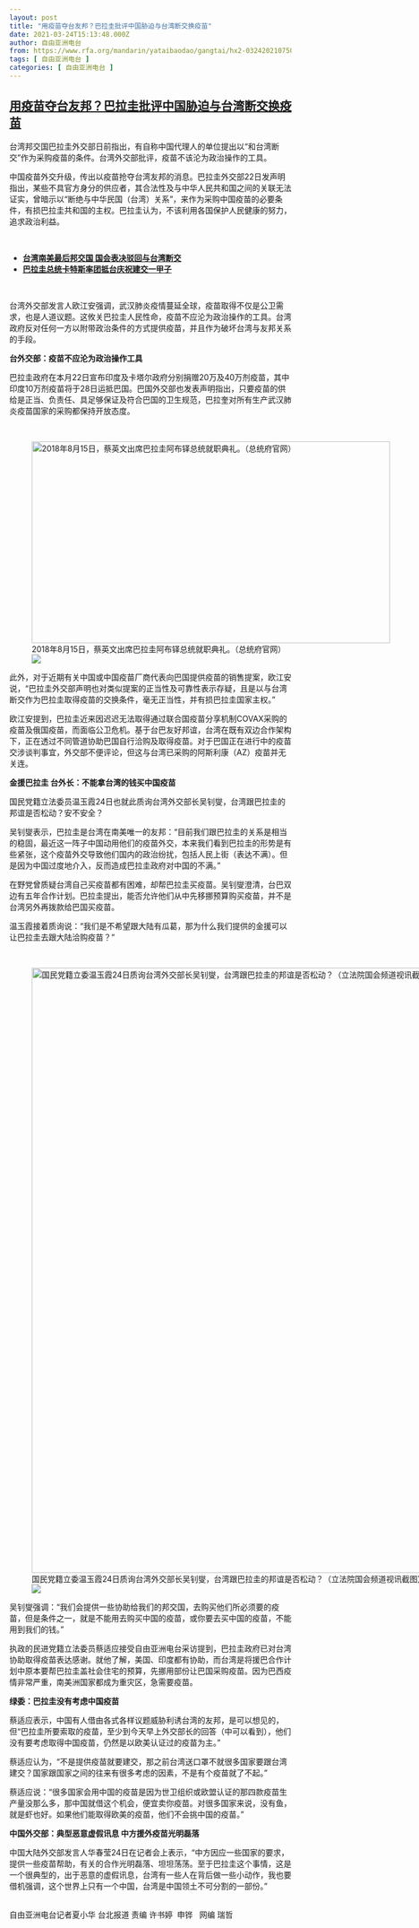 ```yaml
---
layout: post
title: "用疫苗夺台友邦？巴拉圭批评中国胁迫与台湾断交换疫苗"
date: 2021-03-24T15:13:48.000Z
author: 自由亚洲电台
from: https://www.rfa.org/mandarin/yataibaodao/gangtai/hx2-03242021075014.html
tags: [ 自由亚洲电台 ]
categories: [ 自由亚洲电台 ]
---
```

<!--1616598828000-->
[用疫苗夺台友邦？巴拉圭批评中国胁迫与台湾断交换疫苗](https://www.rfa.org/mandarin/yataibaodao/gangtai/hx2-03242021075014.html)
------

<div>
<p>台湾邦交国巴拉圭外交部日前指出，有自称中国代理人的单位提出以“和台湾断交”作为采购疫苗的条件。台湾外交部批评，疫苗不该沦为政治操作的工具。</p><p>中国疫苗外交升级，传出以疫苗抢夺台湾友邦的消息。巴拉圭外交部22日发声明指出，某些不具官方身分的供应者，其合法性及与中华人民共和国之间的关联无法证实，曾暗示以“断绝与中华民国（台湾）关系”，来作为采购中国疫苗的必要条件，有损巴拉圭共和国的主权。巴拉圭认为，不该利用各国保护人民健康的努力，追求政治利益。</p><p><br/></p><ul><li><strong><a href="https://www.rfa.org/mandarin/yataibaodao/gangtai/hcm-05082020081720.html">台湾南美最后邦交国 国会表决驳回与台湾断交</a></strong></li><li><a href="https://www.rfa.org/mandarin/yataibaodao/gangtai/hx-07112017103012.html"><strong>巴拉圭总统卡特斯率团抵台庆祝建交一甲子</strong></a></li></ul><p><br/></p><p>台湾外交部发言人欧江安强调，武汉肺炎疫情蔓延全球，疫苗取得不仅是公卫需求，也是人道议题。这攸关巴拉圭人民性命，疫苗不应沦为政治操作的工具。台湾政府反对任何一方以附带政治条件的方式提供疫苗，并且作为破坏台湾与友邦关系的手段。</p><p><strong>台外交部：疫苗不应沦为政治操作工具</strong></p><p>巴拉圭政府在本月22日宣布印度及卡塔尔政府分别捐赠20万及40万剂疫苗，其中印度10万剂疫苗将于28日运抵巴国。巴国外交部也发表声明指出，只要疫苗的供给是正当、负责任、具足够保证及符合巴国的卫生规范，巴拉奎对所有生产武汉肺炎疫苗国家的采购都保持开放态度。</p><p><br/></p><p><figure class="image-richtext image-inline captioned" style="width:640px;"><img alt="2018年8月15日，蔡英文出席巴拉圭阿布铎总统就职典礼。（总统府官网）" height="360" src="https://www.rfa.org/mandarin/yataibaodao/gangtai/hx2-03242021075014.html/2.jpg/@@images/51ee4d2a-a5b0-4369-bd5c-138bb8c8627f.jpeg" title="2.jpg" width="640"/><figcaption class="image-caption">2018年8月15日，蔡英文出席巴拉圭阿布铎总统就职典礼。（总统府官网）</figcaption><small></small><div id="zoomattribute"><a data-caption="2018年8月15日，蔡英文出席巴拉圭阿布铎总统就职典礼。（总统府官网）" data-fancybox="" href="https://www.rfa.org/mandarin/yataibaodao/gangtai/hx2-03242021075014.html/2.jpg" id="single_image" title="2018年8月15日，蔡英文出席巴拉圭阿布铎总统就职典礼。（总统府官网）"><img src="/++plone++rfa-resources/img/icon-zoom.png"/></a></div></figure></p><p>此外，对于近期有关中国或中国疫苗厂商代表向巴国提供疫苗的销售提案，欧江安说，“巴拉圭外交部声明也对类似提案的正当性及可靠性表示存疑，且是以与台湾断交作为巴拉圭取得疫苗的交换条件，毫无正当性，并有损巴拉圭国家主权。”</p><p>欧江安提到，巴拉圭近来因迟迟无法取得通过联合国疫苗分享机制COVAX采购的疫苗及俄国疫苗，而面临公卫危机。基于台巴友好邦谊，台湾在既有双边合作架构下，正在透过不同管道协助巴国自行洽购及取得疫苗。对于巴国正在进行中的疫苗交涉谈判事宜，外交部不便评论，但这与台湾已采购的阿斯利康（AZ）疫苗并无关连。</p><p><strong>金援巴拉圭 台外长：不能拿台湾的钱买中国疫苗</strong></p><p>国民党籍立法委员温玉霞24日也就此质询台湾外交部长吴钊燮，台湾跟巴拉圭的邦谊是否松动？安不安全？</p><p>吴钊燮表示，巴拉圭是台湾在南美唯一的友邦：“目前我们跟巴拉圭的关系是相当的稳固，最近这一阵子中国动用他们的疫苗外交，本来我们看到巴拉圭的形势是有些紧张，这个疫苗外交导致他们国内的政治纷扰，包括人民上街（表达不满）。但是因为中国过度地介入，反而造成巴拉圭政府对中国的不满。”</p><p>在野党曾质疑台湾自己买疫苗都有困难，却帮巴拉圭买疫苗。吴钊燮澄清，台巴双边有五年合作计划。巴拉圭提出，能否允许他们从中先移挪预算购买疫苗，并不是台湾另外再拨款给巴国买疫苗。</p><p>温玉霞接着质询说：“我们是不希望跟大陆有瓜葛，那为什么我们提供的金援可以让巴拉圭去跟大陆洽购疫苗？”</p><p><br/></p><p><figure class="image-richtext image-inline captioned" style="width:1920px;"><img alt="国民党籍立委温玉霞24日质询台湾外交部长吴钊燮，台湾跟巴拉圭的邦谊是否松动？（立法院国会频道视讯截图）" height="1080" src="https://www.rfa.org/mandarin/yataibaodao/gangtai/hx2-03242021075014.html/3.png/@@images/3722ce48-e571-4aec-8ffc-c14bce8129e8.png" title="3.png" width="1920"/><figcaption class="image-caption">国民党籍立委温玉霞24日质询台湾外交部长吴钊燮，台湾跟巴拉圭的邦谊是否松动？（立法院国会频道视讯截图）</figcaption><small></small><div id="zoomattribute"><a data-caption="国民党籍立委温玉霞24日质询台湾外交部长吴钊燮，台湾跟巴拉圭的邦谊是否松动？（立法院国会频道视讯截图）" data-fancybox="" href="https://www.rfa.org/mandarin/yataibaodao/gangtai/hx2-03242021075014.html/3.png" id="single_image" title="国民党籍立委温玉霞24日质询台湾外交部长吴钊燮，台湾跟巴拉圭的邦谊是否松动？（立法院国会频道视讯截图）"><img src="/++plone++rfa-resources/img/icon-zoom.png"/></a></div></figure></p><p>吴钊燮强调：“我们会提供一些协助给我们的邦交国，去购买他们所必须要的疫苗，但是条件之一，就是不能用去购买中国的疫苗，或你要去买中国的疫苗，不能用到我们的钱。”</p><p>执政的民进党籍立法委员蔡适应接受自由亚洲电台采访提到，巴拉圭政府已对台湾协助取得疫苗表达感谢。就他了解，美国、印度都有协助，而台湾是将援巴合作计划中原本要帮巴拉圭盖社会住宅的预算，先挪用部份让巴国采购疫苗。因为巴西疫情非常严重，南美洲国家都成为重灾区，急需要疫苗。<br/><strong></strong></p><p><strong>绿委：巴拉圭没有考虑中国疫苗</strong></p><p>蔡适应表示，中国有人借由各式各样议题威胁利诱台湾的友邦，是可以想见的，但“巴拉圭所要索取的疫苗，至少到今天早上外交部长的回答（中可以看到），他们没有要考虑取得中国疫苗，仍然是以欧美认证过的疫苗为主。”</p><p>蔡适应认为，“不是提供疫苗就要建交，那之前台湾送口罩不就很多国家要跟台湾建交？国家跟国家之间的往来有很多考虑的因素，不是有个疫苗就了不起。”</p><p>蔡适应说：“很多国家会用中国的疫苗是因为世卫组织或欧盟认证的那四款疫苗生产量没那么多，那中国就借这个机会，便宜卖你疫苗。对很多国家来说，没有鱼，就是虾也好。如果他们能取得欧美的疫苗，他们不会挑中国的疫苗。”</p><p><strong>中国外交部：典型恶意虚假讯息 中方援外疫苗光明磊落</strong></p><p>中国大陆外交部发言人华春莹24日在记者会上表示，“中方因应一些国家的要求，提供一些疫苗帮助，有关的合作光明磊落、坦坦荡荡。至于巴拉圭这个事情，这是一个很典型的，出于恶意的虚假讯息，台湾有一些人在背后做一些小动作，我也要借机强调，这个世界上只有一个中国，台湾是中国领土不可分割的一部份。”</p><p><br/>自由亚洲电台记者夏小华 台北报道 责编 许书婷  申铧   网编 瑞哲</p>
</div>
